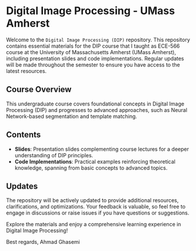 # Digital Image Processing - UMass Amherst

Welcome to the `Digital Image Processing (DIP)` repository.  This repository contains essential materials for the DIP course that I taught as ECE-566 course at the University of Massachusetts Amherst (UMass Amherst), including presentation slides and code implementations. Regular updates will be made throughout the semester to ensure you have access to the latest resources.

## Course Overview

This undergraduate course covers foundational concepts in Digital Image Processing (DIP) and progresses to advanced approaches, such as Neural Network-based segmentation and template matching.

## Contents

- **Slides**: Presentation slides complementing course lectures for a deeper understanding of DIP principles.
- **Code Implementations**: Practical examples reinforcing theoretical knowledge, spanning from basic concepts to advanced topics.

## Updates

The repository will be actively updated to provide additional resources, clarifications, and optimizations. Your feedback is valuable, so feel free to engage in discussions or raise issues if you have questions or suggestions.

Explore the materials and enjoy a comprehensive learning experience in Digital Image Processing!

Best regards,
Ahmad Ghasemi
